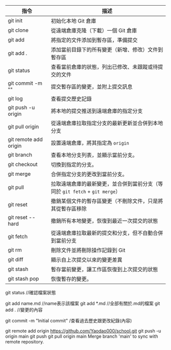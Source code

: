 | 指令                          | 描述
|-------------------------------|----------------------------------------------------------------------------------|
| git init                      | 初始化本地 Git 倉庫
| git clone <repo-url>          | 從遠端倉庫克隆（下載）一個 Git 倉庫
| git add <file>                | 將指定的文件添加到暫存區，準備提交
| git add .                     | 添加當前目錄下的所有變更（新增、修改）文件到暫存區
| git status                    | 查看當前倉庫的狀態，列出已修改、未跟蹤或待提交的文件
| git commit -m "<message>"     | 提交暫存區的變更，並附上提交訊息
| git log                       | 查看提交歷史記錄
| git push -u origin <branch>   | 將本地的提交推送到遠端倉庫的指定分支
| git pull origin <branch>      | 從遠端倉庫拉取指定分支的最新更新並合併到本地分支
| git remote add origin <url>   | 設置遠端倉庫，將其指定為 `origin`
| git branch                    | 查看本地分支列表，並顯示當前分支。
| git checkout <branch>         | 切換到指定的分支。
| git merge <branch>            | 合併指定分支的更改到當前分支。
| git pull                      | 拉取遠端倉庫的最新變更，並合併到當前分支（等同於 `git fetch` + `git merge`）
| git reset <file>              | 撤銷某個文件的暫存區變更（不刪除文件，只是將其從暫存區移除
| git reset --hard              | 撤銷所有本地變更，恢復到最近一次提交的狀態
| git fetch                     | 從遠端倉庫拉取最新的提交和分支，但不自動合併到當前分支
| git rm <file>                 | 刪除文件並將刪除操作記錄到 Git
| git diff                      | 顯示自上次提交以來的變更差異
| git stash                     | 暫存當前變更，讓工作區恢復到上次提交的狀態
| git stash pop                 | 恢復暫存的變更。



git status    //確認檔案狀態

git add name.md     //name表示該檔案
git add *.md     //全部有關於.md的檔案
git add .     //變更的內容

git commit -m "Initial commit"       /查看過去歷史跟更改紀錄(內容)


git remote add origin https://github.com/Yaodao000/school.git
git push -u origin main
git push
git pull origin main
Merge branch 'main' to sync with remote repository.
